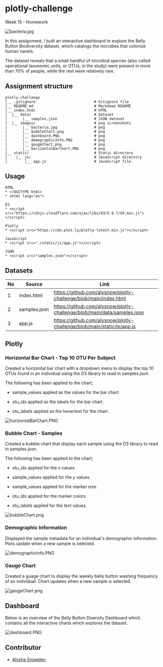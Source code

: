 # plotly-challenge
Week 15 - Homework

![bacteria.jpg](images/bacteria.jpg)

In this assignment, I built an interactive dashboard to explore the Belly Button Biodiversity dataset, which catalogs the microbes that colonize human navels.

The dataset reveals that a small handful of microbial species (also called operational taxonomic units, or OTUs, in the study) were present in more than 70% of people, while the rest were relatively rare.

## Assignment structure
```
plotly-challenge
|__ .gitignore                           # Gitignore file
|__ README.md                            # Markdown README
|__ index.html                           # HTML
|  |__ data/                             # Dataset
|       |__ samples.json                 # JSON dataset
|  |__ images/                           # png screenshots
|       |__ bacteria.jpg                 # png
|       |__ bubbleChart.png              # png
|       |__ dashboard.PNG                # png
|       |__ demographicInfo.PNG          # png
|       |__ gaugeChart.png               # png
|       |__ horizontalBarChart.PNG       # png
|__ static/                              # Static directory
|    |__ js/                             # JavaScript directory
|        |__ app.js                      # JavaScript file

```


## Usage

```
HTML
* <!DOCTYPE html>
* <html lang="en">

D3
* <script src="https://cdnjs.cloudflare.com/ajax/libs/d3/5.9.7/d3.min.js"></script>

Plotly
* <script src="https://cdn.plot.ly/plotly-latest.min.js"></script>

JavaScript
* <script src="./static/js/app.js"></script>

JSON
* <script src="samples.json"></script>

```

## Datasets 

|No|Source|Link|
|-|-|-|
|1|index.html|https://github.com/alysnow/plotly-challenge/blob/main/index.html|
|2|samples.json|https://github.com/alysnow/plotly-challenge/blob/main/data/samples.json|
|3|app.js|https://github.com/alysnow/plotly-challenge/blob/main/static/js/app.js|


## Plotly

### Horizontal Bar Chart - Top 10 OTU Per Subject

Created a horizontal bar chart with a dropdown menu to display the top 10 OTUs found in an individual using the D3 library to read in samples.json.

The following has been applied to the chart;

* sample_values applied as the values for the bar chart.

* otu_ids applied as the labels for the bar chart.

* otu_labels applied as the hovertext for the chart.

![horizontalBarChart.PNG](images/horizontalBarChart.PNG)


### Bubble Chart - Samples

Created a bubble chart that display each sample using the D3 library to read in samples.json.

The following has been applied to the chart;

* otu_ids applied for the x values.

* sample_values applied for the y values.

* sample_values applied for the marker size.

* otu_ids applied for the marker colors.

* otu_labels applied for the text values.

![bubbleChart.png](images/bubbleChart.png)


### Demographic Information

Displayed the sample metadata for an individual's demographic information. Plots update when a new sample is selected.

![demographicInfo.PNG](images/demographicInfo.PNG)


### Gauge Chart

Created a guage chart to display the weekly belly button washing frequency of an individual. Chart updates when a new sample is selected.

![gaugeChart.png](images/gaugeChart.png)


## Dashboard

Below is an overview of the Belly Button Diversity Dashboard which contains all the interactive charts which explores the dataset.

![dashboard.PNG](images/dashboard.PNG)


## Contributor
- [Alysha Snowden](https://github.com/alysnow)